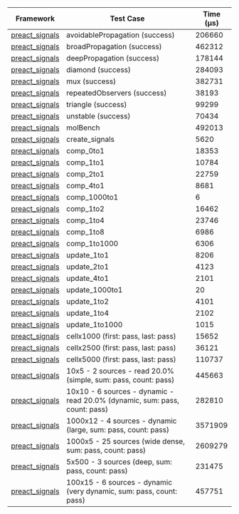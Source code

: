 | Framework | Test Case | Time (μs) |
| --- | --- | --- |
| [preact_signals](https://pub.dev/packages/preact_signals) | avoidablePropagation (success) | 206660 |
| [preact_signals](https://pub.dev/packages/preact_signals) | broadPropagation (success) | 462312 |
| [preact_signals](https://pub.dev/packages/preact_signals) | deepPropagation (success) | 178144 |
| [preact_signals](https://pub.dev/packages/preact_signals) | diamond (success) | 284093 |
| [preact_signals](https://pub.dev/packages/preact_signals) | mux (success) | 382731 |
| [preact_signals](https://pub.dev/packages/preact_signals) | repeatedObservers (success) | 38193 |
| [preact_signals](https://pub.dev/packages/preact_signals) | triangle (success) | 99299 |
| [preact_signals](https://pub.dev/packages/preact_signals) | unstable (success) | 70434 |
| [preact_signals](https://pub.dev/packages/preact_signals) | molBench | 492013 |
| [preact_signals](https://pub.dev/packages/preact_signals) | create_signals | 5620 |
| [preact_signals](https://pub.dev/packages/preact_signals) | comp_0to1 | 18353 |
| [preact_signals](https://pub.dev/packages/preact_signals) | comp_1to1 | 10784 |
| [preact_signals](https://pub.dev/packages/preact_signals) | comp_2to1 | 22759 |
| [preact_signals](https://pub.dev/packages/preact_signals) | comp_4to1 | 8681 |
| [preact_signals](https://pub.dev/packages/preact_signals) | comp_1000to1 | 6 |
| [preact_signals](https://pub.dev/packages/preact_signals) | comp_1to2 | 16462 |
| [preact_signals](https://pub.dev/packages/preact_signals) | comp_1to4 | 23746 |
| [preact_signals](https://pub.dev/packages/preact_signals) | comp_1to8 | 6986 |
| [preact_signals](https://pub.dev/packages/preact_signals) | comp_1to1000 | 6306 |
| [preact_signals](https://pub.dev/packages/preact_signals) | update_1to1 | 8206 |
| [preact_signals](https://pub.dev/packages/preact_signals) | update_2to1 | 4123 |
| [preact_signals](https://pub.dev/packages/preact_signals) | update_4to1 | 2101 |
| [preact_signals](https://pub.dev/packages/preact_signals) | update_1000to1 | 20 |
| [preact_signals](https://pub.dev/packages/preact_signals) | update_1to2 | 4101 |
| [preact_signals](https://pub.dev/packages/preact_signals) | update_1to4 | 2102 |
| [preact_signals](https://pub.dev/packages/preact_signals) | update_1to1000 | 1015 |
| [preact_signals](https://pub.dev/packages/preact_signals) | cellx1000 (first: pass, last: pass) | 15652 |
| [preact_signals](https://pub.dev/packages/preact_signals) | cellx2500 (first: pass, last: pass) | 36121 |
| [preact_signals](https://pub.dev/packages/preact_signals) | cellx5000 (first: pass, last: pass) | 110737 |
| [preact_signals](https://pub.dev/packages/preact_signals) | 10x5 - 2 sources - read 20.0% (simple, sum: pass, count: pass) | 445663 |
| [preact_signals](https://pub.dev/packages/preact_signals) | 10x10 - 6 sources - dynamic - read 20.0% (dynamic, sum: pass, count: pass) | 282810 |
| [preact_signals](https://pub.dev/packages/preact_signals) | 1000x12 - 4 sources - dynamic (large, sum: pass, count: pass) | 3571909 |
| [preact_signals](https://pub.dev/packages/preact_signals) | 1000x5 - 25 sources (wide dense, sum: pass, count: pass) | 2609279 |
| [preact_signals](https://pub.dev/packages/preact_signals) | 5x500 - 3 sources (deep, sum: pass, count: pass) | 231475 |
| [preact_signals](https://pub.dev/packages/preact_signals) | 100x15 - 6 sources - dynamic (very dynamic, sum: pass, count: pass) | 457751 |
